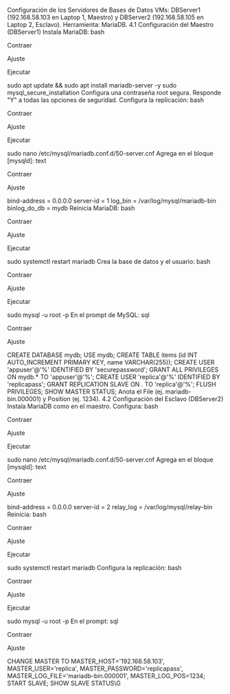 Configuración de los Servidores de Bases de Datos
VMs: DBServer1 (192.168.58.103 en Laptop 1, Maestro) y DBServer2 (192.168.58.105 en Laptop 2, Esclavo).
Herramienta: MariaDB.
4.1 Configuración del Maestro (DBServer1)
Instala MariaDB:
bash

Contraer

Ajuste

Ejecutar


sudo apt update && sudo apt install mariadb-server -y
sudo mysql_secure_installation
Configura una contraseña root segura.
Responde "Y" a todas las opciones de seguridad.
Configura la replicación:
bash

Contraer

Ajuste

Ejecutar

sudo nano /etc/mysql/mariadb.conf.d/50-server.cnf
Agrega en el bloque [mysqld]:
text

Contraer

Ajuste

bind-address = 0.0.0.0
server-id = 1
log_bin = /var/log/mysql/mariadb-bin
binlog_do_db = mydb
Reinicia MariaDB:
bash

Contraer

Ajuste

Ejecutar

sudo systemctl restart mariadb
Crea la base de datos y el usuario:
bash

Contraer

Ajuste

Ejecutar

sudo mysql -u root -p
En el prompt de MySQL:
sql

Contraer

Ajuste

CREATE DATABASE mydb;
USE mydb;
CREATE TABLE items (id INT AUTO_INCREMENT PRIMARY KEY, name VARCHAR(255));
CREATE USER 'appuser'@'%' IDENTIFIED BY 'securepassword';
GRANT ALL PRIVILEGES ON mydb.* TO 'appuser'@'%';
CREATE USER 'replica'@'%' IDENTIFIED BY 'replicapass';
GRANT REPLICATION SLAVE ON *.* TO 'replica'@'%';
FLUSH PRIVILEGES;
SHOW MASTER STATUS;
Anota el File (ej. mariadb-bin.000001) y Position (ej. 1234).
4.2 Configuración del Esclavo (DBServer2)
Instala MariaDB como en el maestro.
Configura:
bash

Contraer

Ajuste

Ejecutar

sudo nano /etc/mysql/mariadb.conf.d/50-server.cnf
Agrega en el bloque [mysqld]:
text

Contraer

Ajuste


bind-address = 0.0.0.0
server-id = 2
relay_log = /var/log/mysql/relay-bin
Reinicia:
bash

Contraer

Ajuste

Ejecutar

sudo systemctl restart mariadb
Configura la replicación:
bash

Contraer

Ajuste

Ejecutar

sudo mysql -u root -p
En el prompt:
sql

Contraer

Ajuste

CHANGE MASTER TO 
    MASTER_HOST='192.168.58.103',
    MASTER_USER='replica',
    MASTER_PASSWORD='replicapass',
    MASTER_LOG_FILE='mariadb-bin.000001',
    MASTER_LOG_POS=1234;
START SLAVE;
SHOW SLAVE STATUS\G
